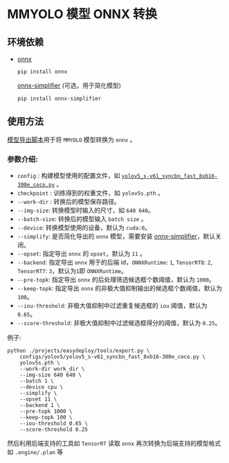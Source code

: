 # MMYOLO 模型 ONNX 转换

## 环境依赖

- [onnx](https://github.com/onnx/onnx)

  ```shell
  pip install onnx
  ```

  [onnx-simplifier](https://github.com/daquexian/onnx-simplifier) (可选，用于简化模型)

  ```shell
  pip install onnx-simplifier
  ```

## 使用方法

[模型导出脚本](./projects/easydeploy/tools/export.py)用于将 `MMYOLO` 模型转换为 `onnx` 。

### 参数介绍:

- `config` : 构建模型使用的配置文件，如 [`yolov5_s-v61_syncbn_fast_8xb16-300e_coco.py`](./configs/yolov5/yolov5_s-v61_syncbn_fast_8xb16-300e_coco.py) 。
- `checkpoint` : 训练得到的权重文件，如 `yolov5s.pth` 。
- `--work-dir` : 转换后的模型保存路径。
- `--img-size`: 转换模型时输入的尺寸，如 `640 640`。
- `--batch-size`: 转换后的模型输入 `batch size` 。
- `--device`: 转换模型使用的设备，默认为 `cuda:0`。
- `--simplify`: 是否简化导出的 `onnx` 模型，需要安装 [onnx-simplifier](https://github.com/daquexian/onnx-simplifier)，默认关闭。
- `--opset`: 指定导出 `onnx` 的 `opset`，默认为 `11` 。
- `--backend`: 指定导出 `onnx` 用于的后端 id，`ONNXRuntime`: `1`, `TensorRT8`: `2`, `TensorRT7`: `3`，默认为`1`即 `ONNXRuntime`。
- `--pre-topk`: 指定导出 `onnx` 的后处理筛选候选框个数阈值，默认为 `1000`。
- `--keep-topk`: 指定导出 `onnx` 的非极大值抑制输出的候选框个数阈值，默认为 `100`。
- `--iou-threshold`: 非极大值抑制中过滤重复候选框的 `iou` 阈值，默认为 `0.65`。
- `--score-threshold`: 非极大值抑制中过滤候选框得分的阈值，默认为 `0.25`。

例子:

```shell
python ./projects/easydeploy/tools/export.py \
	configs/yolov5/yolov5_s-v61_syncbn_fast_8xb16-300e_coco.py \
	yolov5s.pth \
	--work-dir work_dir \
    --img-size 640 640 \
    --batch 1 \
    --device cpu \
    --simplify \
	--opset 11 \
	--backend 1 \
	--pre-topk 1000 \
	--keep-topk 100 \
	--iou-threshold 0.65 \
	--score-threshold 0.25
```

然后利用后端支持的工具如 `TensorRT` 读取 `onnx` 再次转换为后端支持的模型格式如 `.engine/.plan` 等
